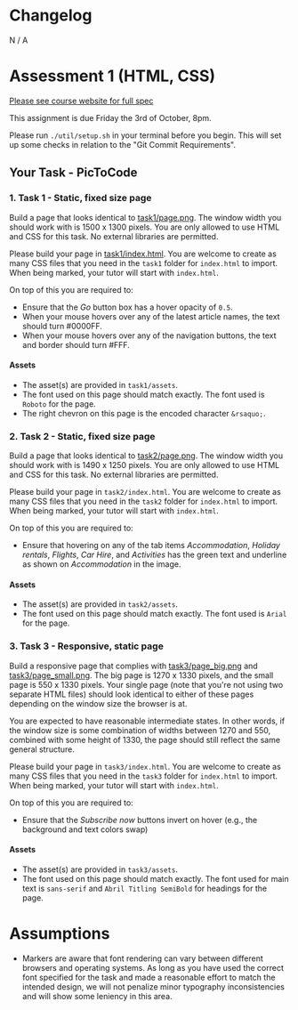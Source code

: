 # Changelog
N / A

# Assessment 1 (HTML, CSS)

[Please see course website for full spec](https://cgi.cse.unsw.edu.au/~cs6080/NOW/assessments/assignments/ass1)

This assignment is due Friday the 3rd of October, 8pm.

Please run `./util/setup.sh` in your terminal before you begin. This will set up some checks in relation to the "Git Commit Requirements".

## Your Task - PicToCode

### 1. Task 1 - Static, fixed size page

Build a page that looks identical to [task1/page.png](task1/page.png). The window width you should work with is 1500 x 1300 pixels. You are only allowed to use HTML and CSS for this task. No external libraries are permitted.

Please build your page in [task1/index.html](task1/index.html). You are welcome to create as many CSS files that you need in the `task1` folder for `index.html` to import. When being marked, your tutor will start with `index.html`.

On top of this you are required to:
 * Ensure that the *Go* button box has a hover opacity of `0.5`.
 * When your mouse hovers over any of the latest article names, the text should turn #0000FF.
 * When your mouse hovers over any of the navigation buttons, the text and border should turn #FFF.

#### Assets

- The asset(s) are provided in `task1/assets`.
- The font used on this page should match exactly. The font used is `Roboto` for the page.
- The right chevron on this page is the encoded character `&rsaquo;`.

### 2. Task 2 - Static, fixed size page

Build a page that looks identical to [task2/page.png](task2/page.png). The window width you should work with is 1490 x 1250 pixels. You are only allowed to use HTML and CSS for this task. No external libraries are permitted.

Please build your page in `task2/index.html`. You are welcome to create as many CSS files that you need in the `task2` folder for `index.html` to import. When being marked, your tutor will start with `index.html`.

On top of this you are required to:
* Ensure that hovering on any of the tab items *Accommodation*, *Holiday rentals*, *Flights*, *Car Hire*, and *Activities* has the green text and underline as shown on *Accommodation* in the image.

#### Assets

- The asset(s) are provided in `task2/assets`.
- The font used on this page should match exactly. The font used is `Arial` for the page.

### 3. Task 3 - Responsive, static page

Build a responsive page that complies with [task3/page_big.png](task3/page_big.png) and [task3/page_small.png](task3/page_small.png). The big page is 1270 x 1330 pixels, and the small page is 550 x 1330 pixels. Your single page (note that you're not using two separate HTML files) should look identical to either of these pages depending on the window size the browser is at.

You are expected to have reasonable intermediate states. In other words, if the window size is some combination of widths between 1270 and 550, combined with some height of 1330, the page should still reflect the same general structure.

Please build your page in `task3/index.html`. You are welcome to create as many CSS files that you need in the `task3` folder for `index.html` to import. When being marked, your tutor will start with `index.html`.

On top of this you are required to:
 * Ensure that the *Subscribe now* buttons invert on hover (e.g., the background and text colors swap)

#### Assets

- The asset(s) are provided in `task3/assets`.
- The font used on this page should match exactly. The font used for main text is `sans-serif` and `Abril Titling SemiBold` for headings for the page.

# Assumptions

- Markers are aware that font rendering can vary between different browsers and operating systems. As long as you have used the correct font specified for the task and made a reasonable effort to match the intended design, we will not penalize minor typography inconsistencies and will show some leniency in this area.